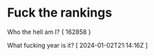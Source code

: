 # Fuck the rankings

Who the hell am I?
{ 162858 }

What fucking year is it?
[ 2024-01-02T21:14:16Z ]
